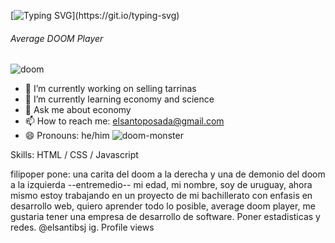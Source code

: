 [![Typing SVG](https://readme-typing-svg.herokuapp.com?duration=3000&color=F7315E&center=true&lines=Welcome+to+ElSantiBSJ's+profile!)](https://git.io/typing-svg)
###### Average DOOM Player


![doom](https://user-images.githubusercontent.com/93671645/174114834-bfaa91a6-c632-43b0-b77c-8c5c4cee565a.gif)
- 🔭 I’m currently working on selling tarrinas
- 🌱 I’m currently learning economy and science
- 💬 Ask me about economy
- 📫 How to reach me: elsantoposada@gmail.com 
- 😄 Pronouns: he/him 
![doom-monster](https://user-images.githubusercontent.com/93671645/174115008-9dd2595e-d9f5-4f8b-83b9-c7c57060dc3e.gif)

Skills: HTML / CSS / Javascript

filipoper pone:
una carita del doom a la derecha y una de demonio del doom a la izquierda
--entremedio--
mi edad, mi nombre, soy de uruguay, ahora mismo estoy trabajando en un proyecto de mi bachillerato con enfasis en desarrollo web, quiero aprender todo lo posible, average doom player, me gustaria tener una empresa de desarrollo de software.
Poner estadisticas y redes. @elsantibsj ig. 
Profile views
